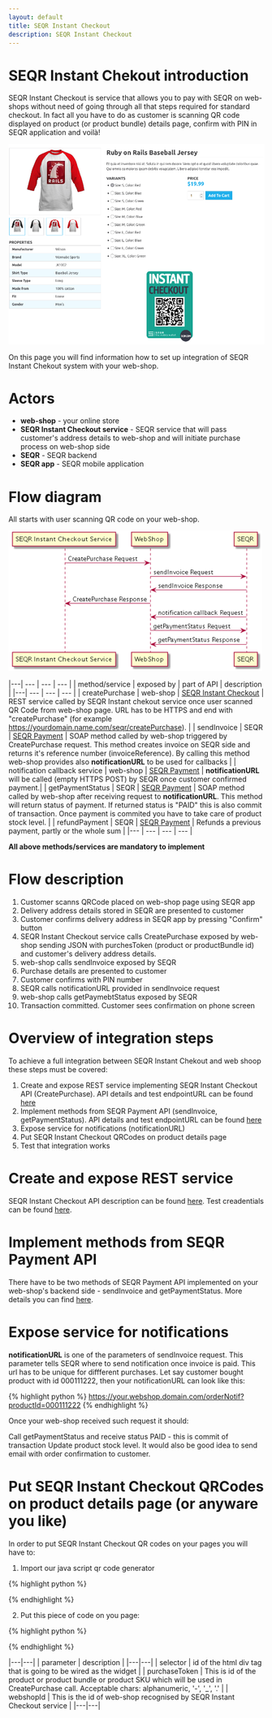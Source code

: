 ```yaml
---
layout: default
title: SEQR Instant Checkout
description: SEQR Instant Checkout
---
```


# SEQR Instant Chekout introduction

SEQR Instant Checkout is service that allows you to pay with SEQR on web-shops without need of going through all that steps required for standard checkout.
In fact all you have to do as customer is scanning QR code displayed on product (or product bundle) details page, confirm with PIN in SEQR application and voilà!


<img src="/assets/images/instantcheckout/productdetailssample.png" width="600px"/>


On this page you will find information how to set up integration of SEQR Instant Chekout system with your web-shop.


# Actors

* <b>web-shop</b> - your online store
* <b>SEQR Instant Checkout service</b> - SEQR service that will pass customer's address details to web-shop and will initiate purchase process on web-shop side
* <b>SEQR</b> - SEQR backend 
* <b>SEQR app</b> - SEQR mobile application


# Flow diagram

All starts with user scanning QR code on your web-shop.

<img src="/assets/images/instantcheckout/instantCkeckoutFlowDiagram.png" width="500px"/>

|---| --- | --- | --- |
| method/service | exposed by | part of API | description |
|---| --- | --- | --- |
| createPurchase | web-shop | [SEQR Instant Checkout](/merchant/reference/instantcheckoutapi.html) | REST service called by SEQR Instant chekout service once user scanned QR Code from web-shop page. URL has to be HTTPS and end with "createPurchase" (for example https://yourdomain.name.com/seqr/createPurchase).  |
| sendInvoice | SEQR | [SEQR Payment](/merchant/reference/api.html) | SOAP method called by web-shop triggered by CreatePurchase request. This method creates invoice on SEQR side and returns it's reference number (invoiceReference). By calling this method web-shop provides also <b>notificationURL</b> to be used for callbacks |
| notification callback service | web-shop | [SEQR Payment](/merchant/reference/api.html) | <b>notificationURL</b> will be called (empty HTTPS POST) by SEQR once customer confirmed payment.|
| getPaymentStatus | SEQR | [SEQR Payment](/merchant/reference/api.html) | SOAP method called by web-shop after receiving request to <b>notificationURL</b>. This method will return status of payment. If returned status is "PAID" this is also commit of transaction. Once payment is commited you have to take care of product stock level. |
| refundPayment | SEQR | [SEQR Payment](/merchant/reference/api.html) | Refunds a previous payment, partly or the whole sum |
|--- | --- | --- | --- |

<b>All above methods/services are mandatory to implement</b>

# Flow description

1. Customer scanns QRCode placed on web-shop page using SEQR app
2. Delivery address details stored in SEQR are presented to customer
3. Customer confirms delivery address in SEQR app by pressing "Confirm" button
4. SEQR Instant Checkout service calls CreatePurchase exposed by web-shop sending JSON with purchesToken (product or productBundle id) and customer's delivery address details.
5. web-shop calls sendInvoice exposed by SEQR
6. Purchase details are presented to customer
7. Customer confirms with PIN number
8. SEQR calls notificationURL provided in sendInvoice request
9. web-shop calls getPaymebtStatus exposed by SEQR
10. Transaction committed. Customer sees confirmation on phone screen


# Overview of integration steps
To achieve a full integration between SEQR Instant Chekout and web shoop these steps must be covered:

1. Create and expose REST service implementing SEQR Instant Checkout API (CreatePurchase).
API details and test endpointURL can be found [here](/merchant/reference/instantcheckoutapi.html)
2. Implement methods from SEQR Payment API (sendInvoice, getPaymentStatus).
API details and test endpointURL can be found [here](/merchant/reference/api.html)
3. Expose service for notifications (notificationURL)
4. Put SEQR Instant Checkout QRCodes on product details page
5. Test that integration works

# Create and expose REST service
SEQR Instant Checkout API description can be found [here](/merchant/reference/instantcheckoutapi.html).
Test creadentials can be found [here](/merchant/reference/signup.html).

# Implement methods from SEQR Payment API
There have to be two methods of SEQR Payment API implemented on your web-shop's backend side - sendInvoice and getPaymentStatus.
More details you can find [here](/merchant/reference/api.html).

# Expose service for notifications
<b>notificationURL</b> is one of the parameters of sendInvoice request. This parameter tells SEQR where to send notification once invoice is paid.
This url has to be unique for diffferent purchases. Let say customer bought product with id 000111222, then your notificationURL can look like this:

{% highlight python %}
   https://your.webshop.domain.com/orderNotif?productId=000111222
{% endhighlight %}

Once your web-shop received such request it should:

Call getPaymentStatus and receive status PAID - this is commit of transaction
Update product stock level.
It would also be good idea to send email with order confirmation to customer.

# Put SEQR Instant Checkout QRCodes on product details page (or anyware you like)
In order to put SEQR Instant Checkout QR codes on your pages you will have to:

1. Import our java script qr code generator

{% highlight python %}
<div id="qrcode"></div>
<script src="http://cdn.seqr.com/seqr-services-dev/wss-dev/seqrQRCode-0.0.3.min.js">
</script>
{% endhighlight %}

2. Put this piece of code on you page:

{% highlight python %}
<div id="qrcode"></div>
  
<script>
    $(document).ready(function() {
        seqrQRCode.qrCode({
            selector: '#qrcode',
            purchaseToken: some_token_recognized_by_webshop,
            webshopId: 'example_shop_id',
        });
    })
</script>

{% endhighlight %}

|---|---|
| parameter | description |
|---|---|
| selector | id of the html div tag that is going to be wired as the widget |
| purchaseToken | This is id of the product or product bundle or product SKU which will be used in CreatePurchase call. Acceptable chars: <span class="seqrhl">alphanumeric</span>, '<span class="seqrhl">-</span>', '<span class="seqrhl">_</span>', '<span class="seqrhl">.</span>' |
| webshopId | This is the id of web-shop recognised by SEQR Instant Checkout service |
|---|---|
